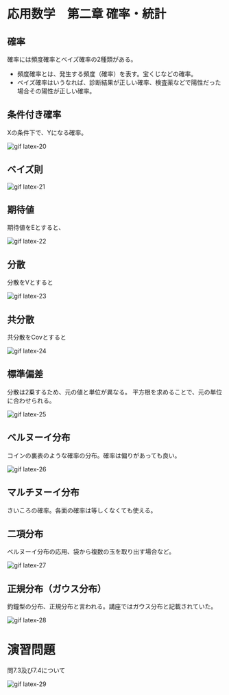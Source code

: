 # 応用数学　第二章 確率・統計

## 確率
確率には頻度確率とベイズ確率の2種類がある。
- 頻度確率とは、発生する頻度（確率）を表す。宝くじなどの確率。
- ベイズ確率はいうなれば、診断結果が正しい確率、検査薬などで陽性だった場合その陽性が正しい確率。

## 条件付き確率
Xの条件下で、Yになる確率。

![gif latex-20](https://user-images.githubusercontent.com/85814165/138553729-fe81df8e-1c4d-4ef5-998c-88bfa512aee8.gif)

## ベイズ則

![gif latex-21](https://user-images.githubusercontent.com/85814165/138553779-dee0a1fa-288b-4c0d-804c-8c07338d16ba.gif)

## 期待値
期待値をEとすると、

![gif latex-22](https://user-images.githubusercontent.com/85814165/138553875-0314b644-6360-4cd3-80ff-43c91f390ed7.gif)

## 分散
分散をVとすると

![gif latex-23](https://user-images.githubusercontent.com/85814165/138553917-8b30a553-385c-44a0-9b14-b54ed9993e90.gif)

## 共分散
共分散をCovとすると

![gif latex-24](https://user-images.githubusercontent.com/85814165/138553954-d6cfb281-fdb0-47ea-84ed-d710f62e3f3b.gif)

## 標準偏差
分散は2乗するため、元の値と単位が異なる。
平方根を求めることで、元の単位に合わせられる。

![gif latex-25](https://user-images.githubusercontent.com/85814165/138554013-f75b6f80-4e6d-4547-aba9-97bd6acce8e0.gif)

## ベルヌーイ分布
コインの裏表のような確率の分布。確率は偏りがあっても良い。

![gif latex-26](https://user-images.githubusercontent.com/85814165/138554217-a90f84ac-3676-482f-a951-8ad7ca6d4f6c.gif)

## マルチヌーイ分布
さいころの確率。各面の確率は等しくなくても使える。

## 二項分布
ベルヌーイ分布の応用、袋から複数の玉を取り出す場合など。

![gif latex-27](https://user-images.githubusercontent.com/85814165/138554270-322b0f0d-fbb7-48eb-a4e0-20ed3cba0c0c.gif)

## 正規分布（ガウス分布）
釣鐘型の分布、正規分布と言われる。講座ではガウス分布と記載されていた。

![gif latex-28](https://user-images.githubusercontent.com/85814165/138554313-479e9332-9e4f-4f33-b3ab-ba6cd8da6e0a.gif)

# 演習問題
問7.3及び7.4について

![gif latex-29](https://user-images.githubusercontent.com/85814165/138554631-b59a0aa7-d3c0-46e2-814a-0b457b836c2c.gif)


